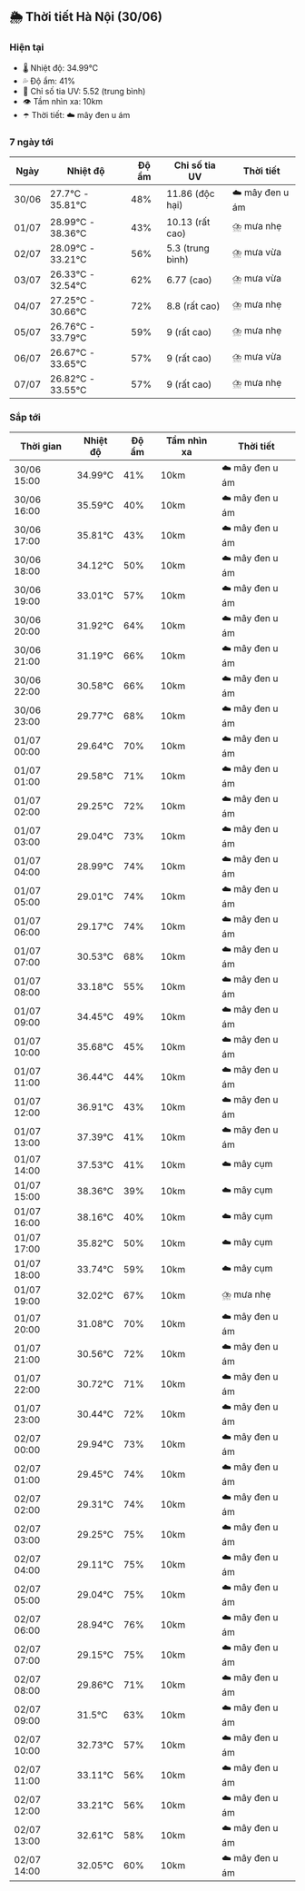 ## 🌦️ Thời tiết Hà Nội (30/06)

### Hiện tại

- 🌡️ Nhiệt độ: 34.99℃
- 💦 Độ ẩm: 41%
- 🌟 Chỉ số tia UV: 5.52 (trung bình)
- 👁️ Tầm nhìn xa: 10km
- ☂️ Thời tiết: ☁️ mây đen u ám

### 7 ngày tới

| Ngày | Nhiệt độ | Độ ẩm | Chỉ số tia UV | Thời tiết |
| --- | --- | --- | --- | --- |
| 30/06 | 27.7℃ - 35.81℃ | 48% | 11.86 (độc hại) | ☁️ mây đen u ám |
| 01/07 | 28.99℃ - 38.36℃ | 43% | 10.13 (rất cao) | ⛈️ mưa nhẹ |
| 02/07 | 28.09℃ - 33.21℃ | 56% | 5.3 (trung bình) | ⛈️ mưa vừa |
| 03/07 | 26.33℃ - 32.54℃ | 62% | 6.77 (cao) | ⛈️ mưa vừa |
| 04/07 | 27.25℃ - 30.66℃ | 72% | 8.8 (rất cao) | ⛈️ mưa nhẹ |
| 05/07 | 26.76℃ - 33.79℃ | 59% | 9 (rất cao) | ⛈️ mưa nhẹ |
| 06/07 | 26.67℃ - 33.65℃ | 57% | 9 (rất cao) | ⛈️ mưa vừa |
| 07/07 | 26.82℃ - 33.55℃ | 57% | 9 (rất cao) | ⛈️ mưa nhẹ |

### Sắp tới

| Thời gian | Nhiệt độ | Độ ẩm | Tầm nhìn xa | Thời tiết |
| --- | --- | --- | --- | --- |
| 30/06 15:00 | 34.99℃ | 41% | 10km | ☁️ mây đen u ám |
| 30/06 16:00 | 35.59℃ | 40% | 10km | ☁️ mây đen u ám |
| 30/06 17:00 | 35.81℃ | 43% | 10km | ☁️ mây đen u ám |
| 30/06 18:00 | 34.12℃ | 50% | 10km | ☁️ mây đen u ám |
| 30/06 19:00 | 33.01℃ | 57% | 10km | ☁️ mây đen u ám |
| 30/06 20:00 | 31.92℃ | 64% | 10km | ☁️ mây đen u ám |
| 30/06 21:00 | 31.19℃ | 66% | 10km | ☁️ mây đen u ám |
| 30/06 22:00 | 30.58℃ | 66% | 10km | ☁️ mây đen u ám |
| 30/06 23:00 | 29.77℃ | 68% | 10km | ☁️ mây đen u ám |
| 01/07 00:00 | 29.64℃ | 70% | 10km | ☁️ mây đen u ám |
| 01/07 01:00 | 29.58℃ | 71% | 10km | ☁️ mây đen u ám |
| 01/07 02:00 | 29.25℃ | 72% | 10km | ☁️ mây đen u ám |
| 01/07 03:00 | 29.04℃ | 73% | 10km | ☁️ mây đen u ám |
| 01/07 04:00 | 28.99℃ | 74% | 10km | ☁️ mây đen u ám |
| 01/07 05:00 | 29.01℃ | 74% | 10km | ☁️ mây đen u ám |
| 01/07 06:00 | 29.17℃ | 74% | 10km | ☁️ mây đen u ám |
| 01/07 07:00 | 30.53℃ | 68% | 10km | ☁️ mây đen u ám |
| 01/07 08:00 | 33.18℃ | 55% | 10km | ☁️ mây đen u ám |
| 01/07 09:00 | 34.45℃ | 49% | 10km | ☁️ mây đen u ám |
| 01/07 10:00 | 35.68℃ | 45% | 10km | ☁️ mây đen u ám |
| 01/07 11:00 | 36.44℃ | 44% | 10km | ☁️ mây đen u ám |
| 01/07 12:00 | 36.91℃ | 43% | 10km | ☁️ mây đen u ám |
| 01/07 13:00 | 37.39℃ | 41% | 10km | ☁️ mây đen u ám |
| 01/07 14:00 | 37.53℃ | 41% | 10km | ☁️ mây cụm |
| 01/07 15:00 | 38.36℃ | 39% | 10km | ☁️ mây cụm |
| 01/07 16:00 | 38.16℃ | 40% | 10km | ☁️ mây cụm |
| 01/07 17:00 | 35.82℃ | 50% | 10km | ☁️ mây cụm |
| 01/07 18:00 | 33.74℃ | 59% | 10km | ☁️ mây cụm |
| 01/07 19:00 | 32.02℃ | 67% | 10km | ⛈️ mưa nhẹ |
| 01/07 20:00 | 31.08℃ | 70% | 10km | ☁️ mây đen u ám |
| 01/07 21:00 | 30.56℃ | 72% | 10km | ☁️ mây đen u ám |
| 01/07 22:00 | 30.72℃ | 71% | 10km | ☁️ mây đen u ám |
| 01/07 23:00 | 30.44℃ | 72% | 10km | ☁️ mây đen u ám |
| 02/07 00:00 | 29.94℃ | 73% | 10km | ☁️ mây đen u ám |
| 02/07 01:00 | 29.45℃ | 74% | 10km | ☁️ mây đen u ám |
| 02/07 02:00 | 29.31℃ | 74% | 10km | ☁️ mây đen u ám |
| 02/07 03:00 | 29.25℃ | 75% | 10km | ☁️ mây đen u ám |
| 02/07 04:00 | 29.11℃ | 75% | 10km | ☁️ mây đen u ám |
| 02/07 05:00 | 29.04℃ | 75% | 10km | ☁️ mây đen u ám |
| 02/07 06:00 | 28.94℃ | 76% | 10km | ☁️ mây đen u ám |
| 02/07 07:00 | 29.15℃ | 75% | 10km | ☁️ mây đen u ám |
| 02/07 08:00 | 29.86℃ | 71% | 10km | ☁️ mây đen u ám |
| 02/07 09:00 | 31.5℃ | 63% | 10km | ☁️ mây đen u ám |
| 02/07 10:00 | 32.73℃ | 57% | 10km | ☁️ mây đen u ám |
| 02/07 11:00 | 33.11℃ | 56% | 10km | ☁️ mây đen u ám |
| 02/07 12:00 | 33.21℃ | 56% | 10km | ☁️ mây đen u ám |
| 02/07 13:00 | 32.61℃ | 58% | 10km | ☁️ mây đen u ám |
| 02/07 14:00 | 32.05℃ | 60% | 10km | ☁️ mây đen u ám |
